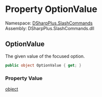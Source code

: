 # Property OptionValue

Namespace: [DSharpPlus.SlashCommands](DSharpPlus.SlashCommands.md)  
Assembly: DSharpPlus.SlashCommands.dll

## <a id="DSharpPlus_SlashCommands_AutocompleteContext_OptionValue"></a>OptionValue

The given value of the focused option.

```csharp
public object OptionValue { get; }
```

### Property Value

[object](https://learn.microsoft.com/dotnet/api/system.object)

